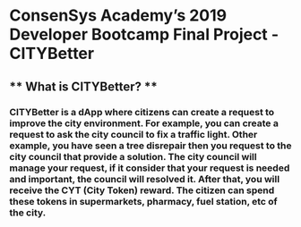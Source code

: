 # ConsenSys Academy’s 2019 Developer Bootcamp Final Project - CITYBetter

## ** What is CITYBetter? **
### CITYBetter is a dApp where citizens can create a request to improve the city environment. For example, you can create a request to ask the city council to fix a traffic light. Other example, you have seen a tree disrepair then you request to the city council that provide a solution. The city council will manage your request, if it consider that your request is needed and important, the council will resolved it. After that, you will receive the CYT (City Token) reward. The citizen can spend these tokens in supermarkets, pharmacy, fuel station, etc of the city.
